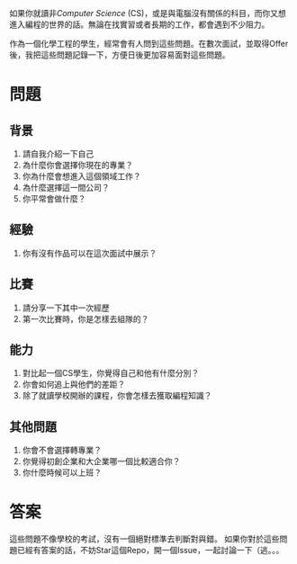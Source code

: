 如果你就讀非*Computer Science* (CS)，或是與電腦沒有關係的科目，而你又想進入編程的世界的話。無論在找實習或者長期的工作，都會遇到不少阻力。

作為一個化學工程的學生，經常會有人問到這些問題。在數次面試，並取得Offer後，我把這些問題記錄一下，方便日後更加容易面對這些問題。

# 問題
## 背景
1. 請自我介紹一下自己
1. 為什麼你會選擇你現在的專業？
1. 你為什麼會想進入這個領域工作？
1. 為什麼選擇這一間公司？
1. 你平常會做什麼？

## 經驗
1. 你有沒有作品可以在這次面試中展示？

## 比賽
1. 請分享一下其中一次經歷
1. 第一次比賽時，你是怎樣去組隊的？

## 能力
1. 對比起一個CS學生，你覺得自己和他有什麼分別？
1. 你會如何追上與他們的差距？
1. 除了就讀學校開辦的課程，你會怎樣去獲取編程知識？

## 其他問題
1. 你會不會選擇轉專業？
1. 你覺得初創企業和大企業哪一個比較適合你？
1. 你什麼時候可以上班？

# 答案
這些問題不像學校的考試，沒有一個絕對標準去判斷對與錯。
如果你對於這些問題已經有答案的話，不妨Star這個Repo，開一個Issue，一起討論一下（逃。。。
